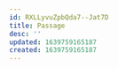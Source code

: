```yaml
---
id: RXLLyvuZpbQda7--Jat7D
title: Passage
desc: ''
updated: 1639759165187
created: 1639759165187
---
```


